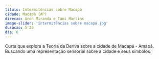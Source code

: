 ```yaml
---
titulo: Intermitências sobre Macapá
cidade: Macapá (AP)
direcao: Aron Miranda e Tami Martins
image-slider: 'intermitências sobre macapá.jpg'
duracao: 5'25
dia: 6
---
```

Curta que explora a Teoria da Deriva sobre a cidade de Macapá - Amapá. Buscando uma representação sensorial sobre a cidade e seus símbolos.
